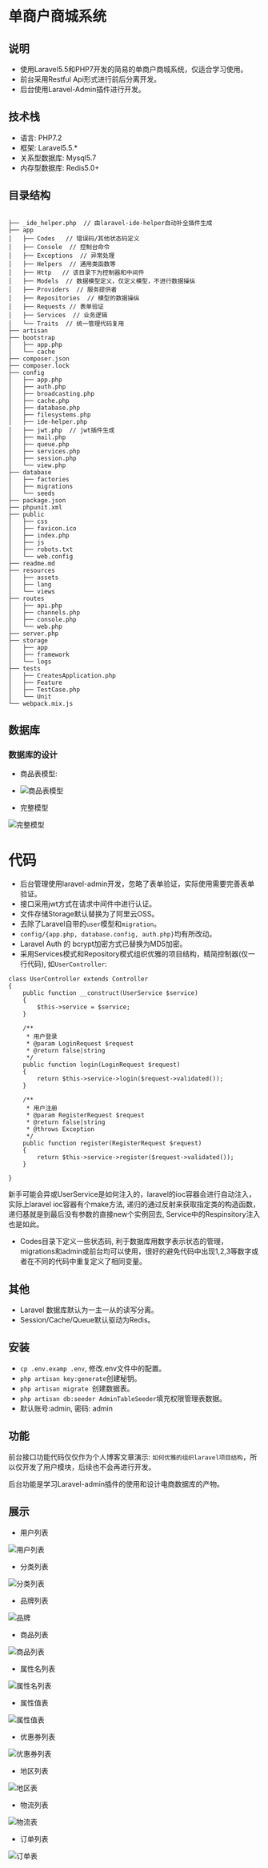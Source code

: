 # 单商户商城系统

## 说明

- 使用Laravel5.5和PHP7开发的简易的单商户商城系统，仅适合学习使用。
- 前台采用Restful Api形式进行前后分离开发。
- 后台使用Laravel-Admin插件进行开发。


## 技术栈

- 语言: PHP7.2
- 框架: Laravel5.5.*
- 关系型数据库: Mysql5.7
- 内存型数据库: Redis5.0+

## 目录结构

```text

├── _ide_helper.php  // 由laravel-ide-helper自动补全插件生成
├── app
│   ├── Codes   // 错误码/其他状态码定义
│   ├── Console  // 控制台命令
│   ├── Exceptions  // 异常处理
│   ├── Helpers  // 通用类函数等
│   ├── Http   // 该目录下为控制器和中间件
│   ├── Models  // 数据模型定义，仅定义模型，不进行数据操纵
│   ├── Providers  // 服务提供者
│   ├── Repositories  // 模型的数据操纵
│   ├── Requests // 表单验证
│   ├── Services  // 业务逻辑
│   └── Traits  // 统一管理代码复用
├── artisan
├── bootstrap
│   ├── app.php
│   └── cache
├── composer.json
├── composer.lock
├── config
│   ├── app.php
│   ├── auth.php
│   ├── broadcasting.php
│   ├── cache.php
│   ├── database.php
│   ├── filesystems.php
│   ├── ide-helper.php
│   ├── jwt.php  // jwt插件生成
│   ├── mail.php
│   ├── queue.php
│   ├── services.php
│   ├── session.php
│   └── view.php
├── database
│   ├── factories
│   ├── migrations
│   └── seeds
├── package.json
├── phpunit.xml
├── public
│   ├── css
│   ├── favicon.ico
│   ├── index.php
│   ├── js
│   ├── robots.txt
│   └── web.config
├── readme.md
├── resources
│   ├── assets
│   ├── lang
│   └── views
├── routes
│   ├── api.php
│   ├── channels.php
│   ├── console.php
│   └── web.php
├── server.php
├── storage
│   ├── app
│   ├── framework
│   └── logs
├── tests
│   ├── CreatesApplication.php
│   ├── Feature
│   ├── TestCase.php
│   └── Unit
└── webpack.mix.js

```
## 数据库

### 数据库的设计

- 商品表模型:

- ![商品表模型](./docs/imgs/goods_table.png)



- 完整模型

  

![完整模型](./docs/imgs/all.png)



# 代码



- 后台管理使用laravel-admin开发，忽略了表单验证，实际使用需要完善表单验证。
- 接口采用jwt方式在请求中间件中进行认证。
- 文件存储Storage默认替换为了阿里云OSS。
- 去除了Laravel自带的`user`模型和`migration`。
- `config/{app.php, database.config, auth.php}`均有所改动。
- Laravel Auth 的 bcrypt加密方式已替换为MD5加密。
- 采用Services模式和Repository模式组织优雅的项目结构，精简控制器(仅一行代码), 如`UserController`:

```
class UserController extends Controller
{
    public function __construct(UserService $service)
    {
        $this->service = $service;
    }

    /**
     * 用户登录
     * @param LoginRequest $request
     * @return false|string
     */
    public function login(LoginRequest $request)
    {
        return $this->service->login($request->validated());
    }

    /**
     * 用户注册
     * @param RegisterRequest $request
     * @return false|string
     * @throws Exception
     */
    public function register(RegisterRequest $request)
    {
        return $this->service->register($request->validated());
    }

}
```

新手可能会异或UserService是如何注入的，laravel的ioc容器会进行自动注入，实际上laravel ioc容器有个make方法, 递归的通过反射来获取指定类的构造函数，递归基就是到最后没有参数的直接new个实例回去, Service中的Respinsitory注入也是如此。

- Codes目录下定义一些状态码, 利于数据库用数字表示状态的管理，migrations和admin或前台均可以使用，很好的避免代码中出现1,2,3等数字或者在不同的代码中重复定义了相同变量。



## 其他

- Laravel 数据库默认为一主一从的读写分离。
- Session/Cache/Queue默认驱动为Redis。



## 安装

- ```cp .env.examp .env```, 修改.env文件中的配置。
- `php artisan key:generate`创建秘钥。
- `php artisan migrate `创建数据表。
- `php artisan db:seeder AdminTableSeeder`填充权限管理表数据。
- 默认账号:admin, 密码: admin

## 功能

前台接口功能代码仅仅作为个人博客文章演示: `如何优雅的组织laravel项目结构`，所以仅开发了用户模块，后续也不会再进行开发。

后台功能是学习Laravel-admin插件的使用和设计电商数据库的产物。



## 展示



- 用户列表



![用户列表](./docs/imgs/user.png)



- 分类列表



![分类列表](./docs/imgs/category.png)



- 品牌列表



![品牌](./docs/imgs/brand.png)

- 商品列表

![商品列表](./docs/imgs/goods.png)



- 属性名列表

![属性名列表](./docs/imgs/prop_name.png)



- 属性值表

![属性值表](./docs/imgs/prop_value.png)

- 优惠券列表

![优惠券列表](./docs/imgs/coupon.png)

- 地区列表

 ![地区表](./docs/imgs/area.png)

- 物流列表

 ![物流表](./docs/imgs/ship.png)

- 订单列表

 ![订单表](./docs/imgs/order.png)

